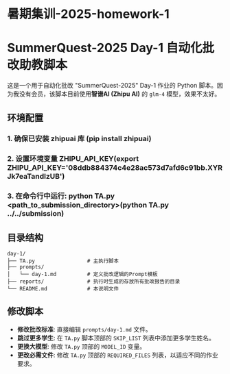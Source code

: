 # 暑期集训-2025-homework-1
# SummerQuest-2025 Day-1 自动化批改助教脚本

这是一个用于自动化批改 "SummerQuest-2025" Day-1 作业的 Python 脚本。因为我没有会员，该脚本目前使用**智谱AI (Zhipu AI)** 的 `glm-4` 模型，效果不太好。


## 环境配置  
### 1. 确保已安装 zhipuai 库 (pip install zhipuai)  

### 2. 设置环境变量 ZHIPU_API_KEY(export ZHIPU_API_KEY='08ddb884374c4e28ac573d7afd6c91bb.XYRJk7eaTandlzUB')  

### 3. 在命令行中运行: python TA.py <path_to_submission_directory>(python TA.py ../../submission)



## 目录结构

```
day-1/
├── TA.py                 # 主执行脚本
├── prompts/
│   └── day-1.md          # 定义批改逻辑的Prompt模板
├── reports/              # 执行时生成的存放所有批改报告的目录
└── README.md             # 本说明文件
```

## 修改脚本

- **修改批改标准**: 直接编辑 `prompts/day-1.md` 文件。
- **跳过更多学生**: 在 `TA.py` 脚本顶部的 `SKIP_LIST` 列表中添加更多学生姓名。
- **更换大模型**: 修改 `TA.py` 顶部的 `MODEL_ID` 变量。
- **更改必需文件**: 修改 `TA.py` 顶部的 `REQUIRED_FILES` 列表，以适应不同的作业要求。

